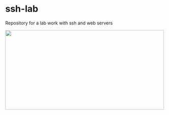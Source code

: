 # ssh-lab
Repository for a lab work with ssh and web servers

<img src="ezgif_com-gif-maker.gif" width="500" height="250" />
